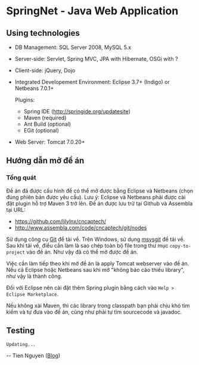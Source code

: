 SpringNet - Java Web Application
========================================


Using technologies
------------------

* DB Management: SQL Server 2008, MySQL 5.x

* Server-side: Servlet, Spring MVC, JPA with Hibernate, OSGi with ?

* Client-side: jQuery, Dojo

* Integrated Developement Environment: Eclipse 3.7+ (Indigo) or Netbeans 7.0.1+

    Plugins:

  * Spring IDE (http://springide.org/updatesite)
  * Maven (required)
  * Ant Build (optional)
  * EGit (optional)

* Web Server: Tomcat 7.0.20+

Hướng dẫn mở đề án
------------------

### Tổng quát

Đề án đã được cấu hình để có thể mở được bằng Eclipse và Netbeans (chọn đúng phiên bản được yêu cầu).
Lưu ý: Eclipse và Netbeans phải được cài đặt plugin hỗ trợ Maven 3 trở lên.
Đề án được lưu trữ tại Github và Assembla tại URL:

  * https://github.com/lilylnx/cncaptech/
  * http://www.assembla.com/code/cncaptech/git/nodes

Sử dụng công cụ [Git](http://git-scm.com/) để tải về. Trên Windows, sử dụng
[msysgit](http://code.google.com/p/msysgit/downloads/list) để tải về.
Sau khi tải về, điều cần làm là sao chép toàn bộ file trong thư mục `copy-to-project` vào đề án.
Như vậy đã có thể mở được đề án.

Việc cần làm tiếp theo khi mở đề án là apply Tomcat webserver vào đề án.
Nếu cả Eclipse hoặc Netbeans sau khi mở "không báo cáo thiếu library", như vậy là thành công.

Đối với Eclipse nên cài đặt thêm Spring plugin bằng cách vào `Help > Eclipse Marketplace`.

Nếu không xài Maven, thì các library trong classpath bạn phải chịu khó tìm kiếm và tự đưa vào đề án,
cũng như phải tự tìm sourcecode và javadoc.


Testing
-------

    Updating...


--
Tien Nguyen ([Blog](http://lilylnx.wordpress.com/))